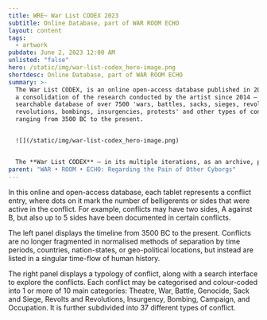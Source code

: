 ```yaml
---
title: WRE~ War List CODEX 2023
subtitle: Online Database, part of WAR ROOM ECHO
layout: content
tags:
  - artwork
pubdate: June 2, 2023 12:00 AM
unlisted: "false"
hero: /static/img/war-list-codex_hero-image.png
shortdesc: Online Database, part of WAR ROOM ECHO
summary: >-
  The War List CODEX, is an online open-access database published in 2023. It is
  a consolidation of the research conducted by the artist since 2014 – a
  searchable database of over 7500 'wars, battles, sacks, sieges, revolts,
  revolutions, bombings, insurgencies, protests' and other types of conflicts –
  ranging from 3500 BC to the present.


  ![](/static/img/war-list-codex_hero-image.png)


  The **War List CODEX** – in its multiple iterations, as an archive, performance, publication, and now as an online searchable database – is a core component of WAR ROOM ECHO: Regarding the Pain of Other Cyborgs, envisioned as a hybrid museum, shapeshifting between an archaeological site, a war memorial, and a tomb. The title of the project refers to Susan Sontag’s seminal book – ‘Regarding the Pain of Others’, where she questions the validity of decontextualized representation of pain and suffering in ‘war photography’.
parent: "WAR • ROOM • ECHO: Regarding the Pain of Other Cyborgs"
---
```

In this online and open-access database, each tablet represents a conflict entry, where dots on it mark the number of belligerents or sides that were active in the conflict. For example, conflicts may have two sides, A against B, but also up to 5 sides have been documented in certain conflicts. 

The left panel displays the timeline from 3500 BC to the present. Conflicts are no longer fragmented in normalised methods of separation by time periods, countries, nation-states, or geo-political locations, but instead are listed in a singular time-flow of human history.

The right panel displays a typology of conflict, along with a search interface to explore the conflicts. Each conflict may be categorised and colour-coded into 1 or more of 10 main categories: Theatre, War, Battle, Genocide, Sack and Siege, Revolts and Revolutions, Insurgency, Bombing, Campaign, and Occupation. It is further subdivided into 37 different types of conflict.